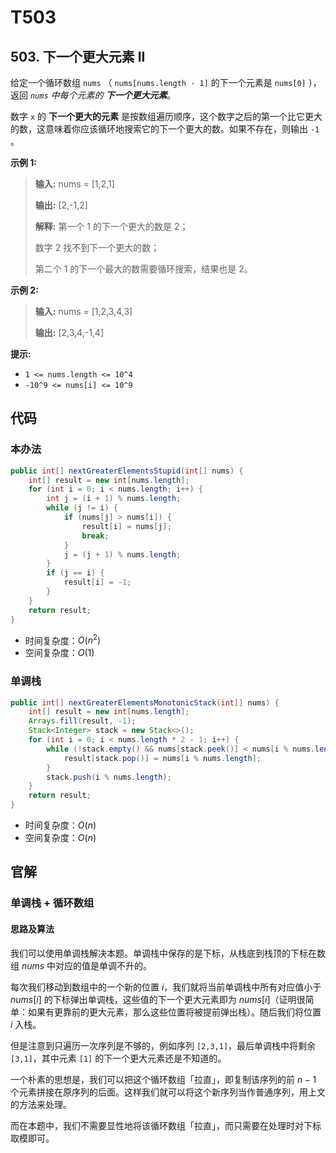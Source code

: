 # T503

## 503. 下一个更大元素 II 

给定一个循环数组 `nums` （ `nums[nums.length - 1]` 的下一个元素是 `nums[0]` ），返回 *`nums` 中每个元素的 **下一个更大元素***。

数字 `x` 的 **下一个更大的元素**  是按数组遍历顺序，这个数字之后的第一个比它更大的数，这意味着你应该循环地搜索它的下一个更大的数。如果不存在，则输出 `-1` 。

**示例 1:** 

> **输入:**  nums = \[1,2,1]
>
> **输出:**  \[2,\-1,2]
>
> **解释:**  第一个 1 的下一个更大的数是 2；
>
> 数字 2 找不到下一个更大的数； 
>
> 第二个 1 的下一个最大的数需要循环搜索，结果也是 2。

**示例 2:** 

> **输入:**  nums = \[1,2,3,4,3]
>
> **输出:**  \[2,3,4,\-1,4]

**提示:** 

*   `1 <= nums.length <= 10^4`
*   `-10^9 <= nums[i] <= 10^9`

## 代码

### 本办法

```java
public int[] nextGreaterElementsStupid(int[] nums) {
    int[] result = new int[nums.length];
    for (int i = 0; i < nums.length; i++) {
        int j = (i + 1) % nums.length;
        while (j != i) {
            if (nums[j] > nums[i]) {
                result[i] = nums[j];
                break;
            }
            j = (j + 1) % nums.length;
        }
        if (j == i) {
            result[i] = -1;
        }
    }
    return result;
}
```

- 时间复杂度：$O(n^2)$
- 空间复杂度：$O(1)$

### 单调栈

```java
public int[] nextGreaterElementsMonotonicStack(int[] nums) {
    int[] result = new int[nums.length];
    Arrays.fill(result, -1);
    Stack<Integer> stack = new Stack<>();
    for (int i = 0; i < nums.length * 2 - 1; i++) {
        while (!stack.empty() && nums[stack.peek()] < nums[i % nums.length]) {
            result[stack.pop()] = nums[i % nums.length];
        }
        stack.push(i % nums.length);
    }
    return result;
}
```

- 时间复杂度：$O(n)$
- 空间复杂度：$O(n)$

## 官解

### 单调栈 + 循环数组

#### 思路及算法

我们可以使用单调栈解决本题。单调栈中保存的是下标，从栈底到栈顶的下标在数组 $nums$ 中对应的值是单调不升的。

每次我们移动到数组中的一个新的位置 $i$，我们就将当前单调栈中所有对应值小于 $nums[i]$ 的下标弹出单调栈，这些值的下一个更大元素即为 $nums[i]$（证明很简单：如果有更靠前的更大元素，那么这些位置将被提前弹出栈）。随后我们将位置 $i$ 入栈。

但是注意到只遍历一次序列是不够的，例如序列 `[2,3,1]`，最后单调栈中将剩余 `[3,1]`，其中元素 `[1]` 的下一个更大元素还是不知道的。

一个朴素的思想是，我们可以把这个循环数组「拉直」，即复制该序列的前 $n−1$ 个元素拼接在原序列的后面。这样我们就可以将这个新序列当作普通序列，用上文的方法来处理。

而在本题中，我们不需要显性地将该循环数组「拉直」，而只需要在处理时对下标取模即可。
